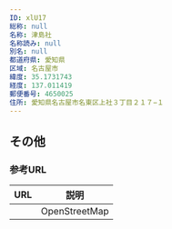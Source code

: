 ```yaml
---
ID: xlU17
総称: null
名称: 津島社
名称読み: null
別名: null
都道府県: 愛知県
区域: 名古屋市
緯度: 35.1731743
経度: 137.011419
郵便番号: 4650025
住所: 愛知県名古屋市名東区上社３丁目２１７−１
---
```


## その他

### 参考URL

| URL | 説明          |
| --- | ------------- |
|     | OpenStreetMap |
